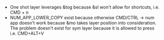 - One shot layer leverages &tog because &sl won't allow for shortcuts, i.e. CMD + n
- NUM_APP_LOWER_COPY exist because otherwise CMD/CTRL -> num app doesn't work because &mo takes layer position into consideration. The problem doesn't exist for sym layer because it is allowed to press i.e. CMD+ALT+V 
